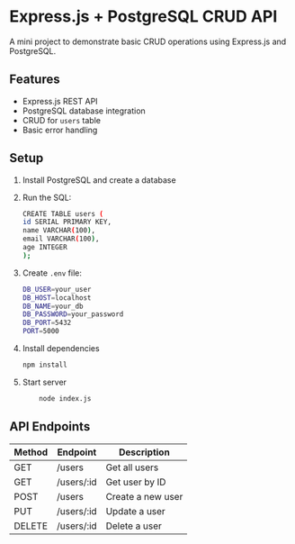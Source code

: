 # Express.js + PostgreSQL CRUD API

A mini project to demonstrate basic CRUD operations using Express.js and PostgreSQL.

## Features
- Express.js REST API
- PostgreSQL database integration
- CRUD for `users` table
- Basic error handling

## Setup

1. Install PostgreSQL and create a database
2. Run the SQL:
    ```bash
    CREATE TABLE users (
    id SERIAL PRIMARY KEY,
    name VARCHAR(100),
    email VARCHAR(100),
    age INTEGER
    );
    ```

3. Create `.env` file:
    ```bash
    DB_USER=your_user
    DB_HOST=localhost
    DB_NAME=your_db
    DB_PASSWORD=your_password
    DB_PORT=5432
    PORT=5000
    ```

4. Install dependencies

    ```bash
    npm install
    ```

5. Start server
    ```bash
        node index.js
    ```

## API Endpoints

| Method | Endpoint    | Description       |
| ------ | ----------- | ----------------- |
| GET    | /users      | Get all users     |
| GET    | /users/:id  | Get user by ID    |
| POST   | /users      | Create a new user |
| PUT    | /users/:id  | Update a user     |
| DELETE | /users/:id  | Delete a user     |
